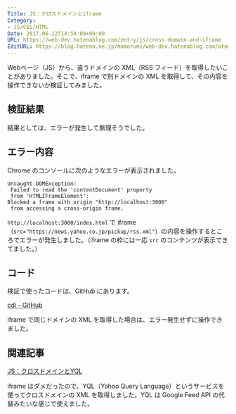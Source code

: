 ```yaml
---
Title: JS：クロスドメインとiframe
Category:
- JS/CSS/HTML
Date: 2017-06-22T14:54:09+09:00
URL: https://web-dev.hatenablog.com/entry/js/cross-domain-and-iframe
EditURL: https://blog.hatena.ne.jp/mamorums/web-dev.hatenablog.com/atom/entry/8599973812272842522
---
```


Webページ（JS）から、違うドメインの XML（RSS フィード）を取得したいことがありました。そこで、iframe で別ドメインの XML を取得して、その内容を操作できないか検証してみました。


## 検証結果
結果としては、エラーが発生して無理そうでした。


## エラー内容
Chrome のコンソールに次のようなエラーが表示されました。

```
Uncaught DOMException:
 Failed to read the 'contentDocument' property
 from 'HTMLIFrameElement':
Blocked a frame with origin "http://localhost:3000"
 from accessing a cross-origin frame.
```

`http://localhost:3000/index.html` で iframe（`src="https://news.yahoo.co.jp/pickup/rss.xml"`）の内容を操作するところでエラーが発生しました。（iframe の枠には一応 `src` のコンテンツが表示できてました。）


## コード
検証で使ったコードは、GitHub にあります。

[cdi - GitHub](https://github.com/mamorum/blog/tree/master/code/js/cdi)

iframe で同じドメインの XML を取得した場合は、エラー発生せずに操作できました。


## 関連記事
[JS：クロスドメインとYQL](/entry/js/cross-domain-and-yql)

iframe はダメだったので、YQL（Yahoo Query Language）というサービスを使ってクロスドメインの XML を取得しました。YQL は Google Feed API の代替みたいな感じで使えました。
